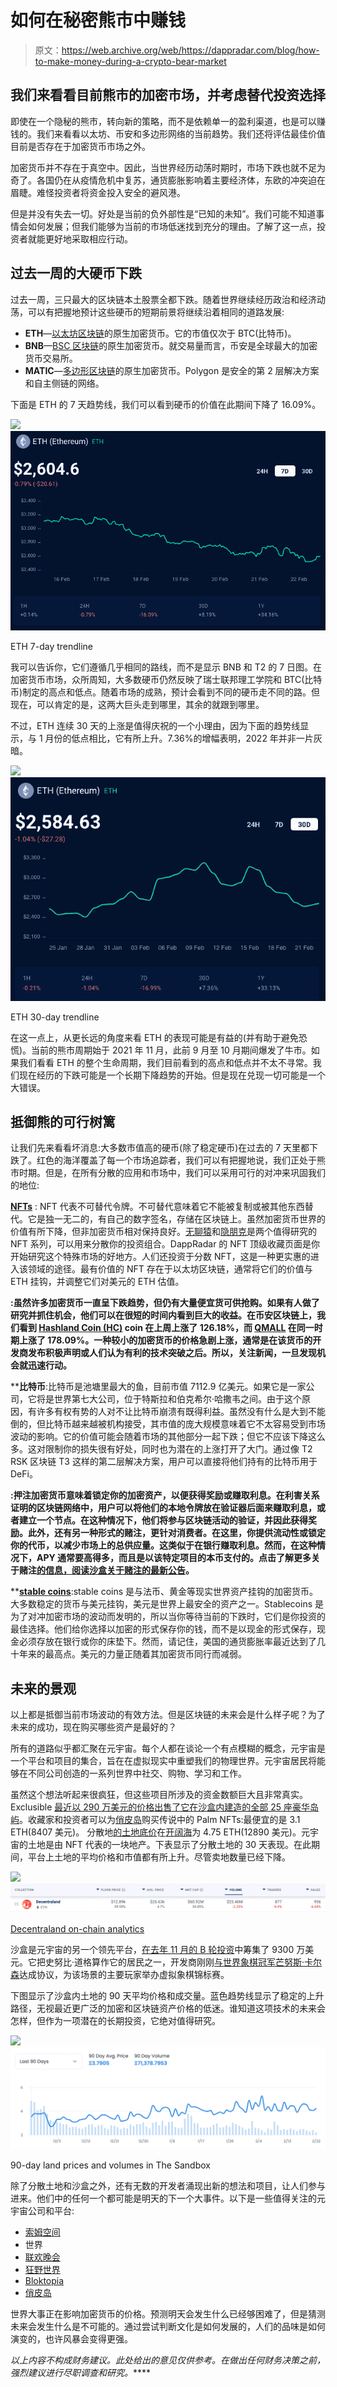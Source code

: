 # 如何在秘密熊市中赚钱

> 原文：<https://web.archive.org/web/https://dappradar.com/blog/how-to-make-money-during-a-crypto-bear-market>

## 我们来看看目前熊市的加密市场，并考虑替代投资选择

即使在一个隐秘的熊市，转向新的策略，而不是依赖单一的盈利渠道，也是可以赚钱的。我们来看看以太坊、币安和多边形网络的当前趋势。我们还将评估最佳价值目前是否存在于加密货币市场之外。

加密货币并不存在于真空中。因此，当世界经历动荡时期时，市场下跌也就不足为奇了。各国仍在从疫情危机中复苏，通货膨胀影响着主要经济体，东欧的冲突迫在眉睫。难怪投资者将资金投入安全的避风港。

但是并没有失去一切。好处是当前的负外部性是“已知的未知”。我们可能不知道事情会如何发展；但我们能够为当前的市场低迷找到充分的理由。了解了这一点，投资者就能更好地采取相应行动。

## 过去一周的大硬币下跌

过去一周，三只最大的区块链本土股票全都下跌。随着世界继续经历政治和经济动荡，可以有把握地预计这些硬币的短期前景将继续沿着相同的道路发展:

*   **ETH**—[以太坊区块链](https://web.archive.org/web/20230111180538/https://dappradar.com/rankings/protocol/ethereum)的原生加密货币。它的市值仅次于 BTC(比特币)。
*   **BNB**—[BSC 区块链](https://web.archive.org/web/20230111180538/https://dappradar.com/rankings/protocol/binance-smart-chain)的原生加密货币。就交易量而言，币安是全球最大的加密货币交易所。
*   **MATIC**—[多边形区块链](https://web.archive.org/web/20230111180538/https://dappradar.com/rankings/protocol/polygon)的原生加密货币。Polygon 是安全的第 2 层解决方案和自主侧链的网络。

下面是 ETH 的 7 天趋势线，我们可以看到硬币的价值在此期间下降了 16.09%。

![](img/2304245897acae7aa6bd4ba484fad342.png)![](img/75c4b70e9f6cc2b8c0d2533da2fbab7c.png)

ETH 7-day trendline

我可以告诉你，它们遵循几乎相同的路线，而不是显示 BNB 和 T2 的 7 日图。在加密货币市场，众所周知，大多数硬币仍然反映了瑞士联邦理工学院和 BTC(比特币)制定的高点和低点。随着市场的成熟，预计会看到不同的硬币走不同的路。但现在，可以肯定的是，这两大巨头走到哪里，其余的就跟到哪里。

不过，ETH 连续 30 天的上涨是值得庆祝的一个小理由，因为下面的趋势线显示，与 1 月份的低点相比，它有所上升。7.36%的增幅表明，2022 年并非一片灰暗。

![](img/d2c5bee268908fbf705be4cb0923c1ff.png)![](img/ddc1491430bc4931b5831ceb0874d300.png)

ETH 30-day trendline

在这一点上，从更长远的角度来看 ETH 的表现可能是有益的(并有助于避免恐慌)。当前的熊市周期始于 2021 年 11 月，此前 9 月至 10 月期间爆发了牛市。如果我们看看 ETH 的整个生命周期，我们目前看到的高点和低点并不太不寻常。我们现在经历的下跌可能是一个长期下降趋势的开始。但是现在兑现一切可能是一个大错误。

## 抵御熊的可行树篱

让我们先来看看坏消息:大多数市值高的硬币(除了稳定硬币)在过去的 7 天里都下跌了。红色的海洋覆盖了每一个市场追踪者，我们可以有把握地说，我们正处于熊市时期。但是，在所有分散的应用和市场中，我们可以采用可行的对冲来巩固我们的地位:

[**NFTs**](https://web.archive.org/web/20230111180538/https://dappradar.com/nft) : NFT 代表不可替代令牌。不可替代意味着它不能被复制或被其他东西替代。它是独一无二的，有自己的数字签名，存储在区块链上。虽然加密货币世界的价值有所下降，但非加密货币相对保持良好。[无聊猿](https://web.archive.org/web/20230111180538/https://dappradar.com/ethereum/collectibles/bored-ape-yacht-club)和[隐朋克](https://web.archive.org/web/20230111180538/https://dappradar.com/ethereum/collectibles/cryptopunks)是两个值得研究的 NFT 系列，可以用来分散你的投资组合。DappRadar 的 NFT 顶级收藏页面是你开始研究这个特殊市场的好地方。人们还投资于分数 NFT，这是一种更实惠的进入该领域的途径。最有价值的 NFT 存在于以太坊区块链，通常将它们的价值与 ETH 挂钩，并调整它们对美元的 ETH 估值。

[](https://web.archive.org/web/20230111180538/https://dappradar.com/defi)**:虽然许多加密货币一直呈下跌趋势，但仍有大量便宜货可供抢购。如果有人做了研究并抓住机会，他们可以在很短的时间内看到巨大的收益。在币安区块链上，我们看到 [Hashland Coin (HC)](https://web.archive.org/web/20230111180538/https://dappradar.com/hub/token/bsc/HC?from=0xa6e78ad3c9b4a79a01366d01ec4016eb3075d7a0) coin 在上周上涨了 126.18%，而 [QMALL](https://web.archive.org/web/20230111180538/https://dappradar.com/hub/token/bsc/QMALL?from=0x07e551e31a793e20dc18494ff6b03095a8f8ee36) 在同一时期上涨了 178.09%。一种较小的加密货币的价格急剧上涨，通常是在该货币的开发商发布积极声明或人们认为有利的技术突破之后。所以，关注新闻，一旦发现机会就迅速行动。**

 ****比特币**:比特币是池塘里最大的鱼，目前市值 7112.9 亿美元。如果它是一家公司，它将是世界第七大公司，位于特斯拉和伯克希尔·哈撒韦之间。由于这个原因，有许多有权有势的人对不让比特币崩溃有既得利益。虽然没有什么是大到不能倒的，但比特币越来越被机构接受，其市值的庞大规模意味着它不太容易受到市场波动的影响。它的价值可能会随着市场的其他部分一起下跌；但它不应该下降这么多。这对限制你的损失很有好处，同时也为潜在的上涨打开了大门。通过像 T2 RSK 区块链 T3 这样的第二层解决方案，用户可以直接将他们持有的比特币用于 DeFi。

[](https://web.archive.org/web/20230111180538/https://dappradar.com/token/staking)**:押注加密货币意味着锁定你的加密资产，以便获得奖励或赚取利息。在利害关系证明的区块链网络中，用户可以将他们的本地令牌放在验证器后面来赚取利息，或者建立一个节点。在这种情况下，他们将参与区块链活动的验证，并因此获得奖励。此外，还有另一种形式的赌注，更针对消费者。在这里，你提供流动性或锁定你的代币，以减少市场上的总供应量。这类似于在银行赚取利息。然而，在这种情况下，APY 通常要高得多，而且是以该特定项目的本币支付的。点击了解更多关于赌注[的信息，阅读沙盒](https://web.archive.org/web/20230111180538/https://dappradar.com/blog/what-is-staking-and-how-to-earn-passive-income)[关于赌注的最新公告](https://web.archive.org/web/20230111180538/https://dappradar.com/blog/the-sandbox-sand-token-staking-launched-on-polygon)。**

 **[**stable coins**](https://web.archive.org/web/20230111180538/https://dappradar.com/hub/token/eth/USDT?from=0xdac17f958d2ee523a2206206994597c13d831ec7):stable coins 是与法币、黄金等现实世界资产挂钩的加密货币。大多数稳定的货币与美元挂钩，美元是世界上最安全的资产之一。Stablecoins 是为了对冲加密市场的波动而发明的，所以当你等待当前的下跌时，它们是你投资的最佳选择。他们给你选择以加密的形式保存你的钱，而不是以现金的形式保存，现金必须存放在银行或你的床垫下。然而，请记住，美国的通货膨胀率最近达到了几十年来的最高点。美元的力量正随着其加密货币同行而减弱。

## 未来的景观

以上都是抵御当前市场波动的有效方法。但是区块链的未来会是什么样子呢？为了未来的成功，现在购买哪些资产是最好的？

所有的道路似乎都汇聚在元宇宙。每个人都在谈论一个有点模糊的概念，元宇宙是一个平台和项目的集合，旨在在虚拟现实中重塑我们的物理世界。元宇宙居民将能够在不同公司创造的一系列世界中社交、购物、学习和工作。

虽然这个想法听起来很疯狂，但这些项目所涉及的资金数额巨大且非常真实。Exclusible [最近以 290 万美元的价格出售了它在沙盒内建造的全部 25 座豪华岛屿](https://web.archive.org/web/20230111180538/https://dappradar.com/blog/exclusible-sells-out-private-islands-to-celebrities-and-stars-for-2-9-million)。收藏家和投资者可以为[俏皮岛](https://web.archive.org/web/20230111180538/https://dappradar.com/blog/how-to-get-early-access-for-nifty-island)购买传说中的 Palm NFTs:最便宜的是 3.1 ETH(8407 美元)。
分散地[的土地底价](https://web.archive.org/web/20230111180538/https://dappradar.com/ethereum/marketplaces/decentraland)在[开阔海](https://web.archive.org/web/20230111180538/https://opensea.io/collection/decentraland)为 4.75 ETH(12890 美元)。元宇宙的土地是由 NFT 代表的一块地产。下表显示了分散土地的 30 天表现。在此期间，平台上土地的平均价格和市值都有所上升。尽管卖地数量已经下降。

![](img/02cf7b25047f8c44c281d8ea799d0329.png)![](img/86f5861f1835177975e97b8eca2a30d3.png)

[Decentraland on-chain analytics](https://web.archive.org/web/20230111180538/https://dappradar.com/nft/collections/2)

沙盒是元宇宙的另一个领先平台，[在去年 11 月的 B 轮投资](https://web.archive.org/web/20230111180538/https://dappradar.com/blog/the-sandbox-receives-93-million-to-fund-creator-economy)中筹集了 9300 万美元。它把史努比·道格算作它的居民之一，开发商刚刚[与世界象棋冠军芒努斯·卡尔森](https://web.archive.org/web/20230111180538/https://dappradar.com/blog/magnus-carlsen-and-the-sandbox-move-chess-into-the-metaverse)达成协议，为该场景的主要玩家举办虚拟象棋锦标赛。

下图显示了沙盒内土地的 90 天平均价格和成交量。蓝色趋势线显示了稳定的上升路径，无视最近更广泛的加密和区块链资产价格的低迷。谁知道这项技术的未来会怎样，但作为一项潜在的长期投资，它绝对值得研究。

![](img/961eb80f260b0b05c8d743cf564b1d30.png)![](img/622f5106e03092ab7c4d05c474fd774f.png)

90-day land prices and volumes in The Sandbox

除了分散土地和沙盒之外，还有无数的开发者涌现出新的想法和项目，让人们参与进来。他们中的任何一个都可能是明天的下一个大事件。以下是一些值得关注的元宇宙公司和平台:

*   [索姆空间](https://web.archive.org/web/20230111180538/https://dappradar.com/ethereum/games/somnium-space)
*   世界
*   [联欢晚会](https://web.archive.org/web/20230111180538/https://dappradar.com/blog/tag/gala-games)
*   [狂野世界](https://web.archive.org/web/20230111180538/https://www.wilderworld.com/)
*   [Bloktopia](https://web.archive.org/web/20230111180538/https://opensea.io/collection/bloktopia-2)
*   [俏皮岛](https://web.archive.org/web/20230111180538/https://dappradar.com/blog/how-to-get-early-access-for-nifty-island)

世界大事正在影响加密货币的价格。预测明天会发生什么已经够困难了，但是猜测未来会发生什么是不可能的。通过尝试判断文化是如何发展的，人们的品味是如何演变的，也许风暴会变得更强。

*以上内容不构成财务建议。此处给出的意见仅供参考。在做出任何财务决策之前，强烈建议进行尽职调查和研究。*****